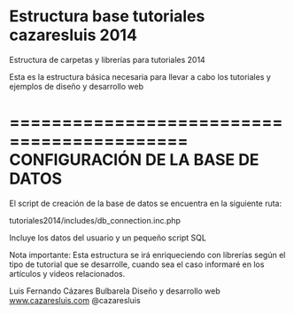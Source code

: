 Estructura base tutoriales cazaresluis 2014
===========================================

Estructura de carpetas y librerías para tutoriales 2014

Esta es la estructura básica necesaria para llevar a cabo los tutoriales y ejemplos de diseño y desarrollo web

===========================================
CONFIGURACIÓN DE LA BASE DE DATOS
===========================================

El script de creación de la base de datos se encuentra en la siguiente ruta:

tutoriales2014/includes/db_connection.inc.php

Incluye los datos del usuario y un pequeño script SQL 


Nota importante:
Esta estructura se irá enriqueciendo con librerías según el tipo de tutorial que se desarrolle,
cuando sea el caso informaré en los artículos y videos relacionados.

Luis Fernando Cázares Bulbarela
Diseño y desarrollo web
www.cazaresluis.com
@cazaresluis
